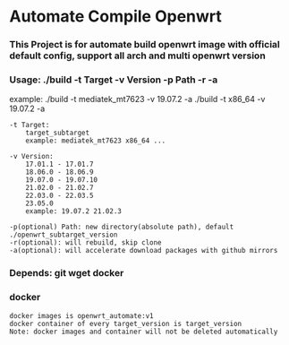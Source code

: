 # Automate Compile Openwrt

### This Project is for automate build openwrt image with official default config, support all arch and multi openwrt version

### Usage: ./build -t Target -v Version -p Path -r -a
example: ./build -t mediatek_mt7623 -v 19.07.2 -a
         ./build -t x86_64 -v 19.07.2 -a

    -t Target:
        target_subtarget
        example: mediatek_mt7623 x86_64 ...

    -v Version:
        17.01.1 - 17.01.7
        18.06.0 - 18.06.9
        19.07.0 - 19.07.10
        21.02.0 - 21.02.7
        22.03.0 - 22.03.5
        23.05.0
        example: 19.07.2 21.02.3

    -p(optional) Path: new directory(absolute path), default ./openwrt_subtarget_version
    -r(optional): will rebuild, skip clone
    -a(optional): will accelerate download packages with github mirrors

### Depends: git wget docker

### docker
    docker images is openwrt_automate:v1
    docker container of every target_version is target_version
    Note: docker images and container will not be deleted automatically
